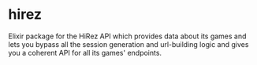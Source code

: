 # hirez
Elixir package for the HiRez API which provides data about its games and lets you bypass all the session generation and url-building logic and gives you a coherent API for all its games' endpoints.
